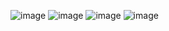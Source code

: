 ![image](https://github.com/user-attachments/assets/cbe150e3-9811-47a1-8ee0-1c130a1edc5e)
![image](https://github.com/user-attachments/assets/0ea6dbc0-7661-4c78-8faf-a35ea33329ff)
![image](https://github.com/user-attachments/assets/3e3c46e7-e76f-4b75-a78c-aa888ce037ef)
![image](https://github.com/user-attachments/assets/8985d471-fd15-4d91-b8c0-8a31dc6407cf)



